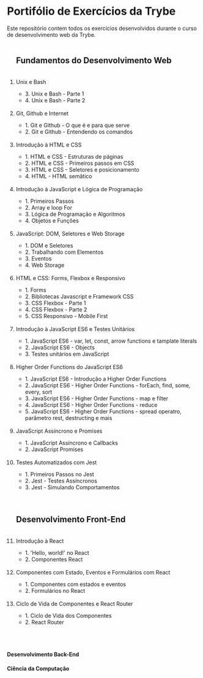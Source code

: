 # **Portifólio de Exercícios da Trybe**

Este repositório contem todos os exercícios desenvolvidos durante o curso de desenvolvimento web da Trybe.
</br>
</br>

<ol>
<h2><b>Fundamentos do Desenvolvimento Web</b></h2>
</br>  
  <li>Unix e Bash</li>
    <ul>
      <li>3. Unix e Bash - Parte 1</li>
      <li>4. Unix e Bash - Parte 2</li>
    </ul>
  <br>
  <li> Git, Github e Internet</li>
    <ul>
      <li>1. Git e Github - O que é e para que serve</li>
      <li>2. Git e Github - Entendendo os comandos</li> 
    </ul>
  <br>
  <li>Introdução à HTML e CSS</li>
    <ul>
      <li>1. HTML e CSS - Estruturas de páginas</li>
      <li>2. HTML e CSS - Primeiros passos em CSS </li>
      <li>3. HTML e CSS - Seletores e posicionamento</li>
      <li>4. HTML - HTML semâtico</li>  
    </ul>
  <br>
  <li>Introdução à JavaScript e Lógica de Programação</li>
    <ul>
      <li>1. Primeiros Passos</li>     
      <li>2. Array e loop For</li>
      <li>3. Lógica de Programação e Algoritmos</li>
      <li>4. Objetos e Funções</li> 
    </ul>
  <br>  
  <li>JavaScript: DOM, Seletores e Web Storage</li>
    <ul>
      <li>1. DOM e Seletores</li>
      <li>2. Trabalhando com Elementos</li>
      <li>3. Eventos</li>
      <li>4. Web Storage</li>
    </ul>
  <br>  
  <li>HTML e CSS: Forms, Flexbox e Responsivo</li>
    <ul>
      <li>1. Forms</li>
      <li>2. Bibliotecas Javascript e Framework CSS</li>
      <li>3. CSS Flexbox - Parte 1</li>
      <li>4. CSS Flexbox - Parte 2</li>
      <li>5. CSS Responsivo - Mobile First</li>
    </ul> 
  <br>
  <li>Introdução à JavaScript ES6 e Testes Unitários</li>
    <ul>
      <li>1. JavaScript ES6 - var, let, const, arrow functions e tamplate literals</li>
      <li>2. JavaScript ES6 - Objects</li>
      <li>3. Testes unitários em JavaScript</li>
    </ul>
  <br>  
  <li>Higher Order Functions do JavaScript ES6</li>
    <ul>
      <li>1. JavaScript ES6 - Introdução a Higher Order Functions</li>
      <li>2. JavaScript ES6 - Higher Order Functions - forEach, find, some, every, sort</li>
      <li>3. JavaScript ES6 - Higher Order Functions - map e filter</li>
      <li>4. JavaScript ES6 - Higher Order Functions - reduce</li>
      <li>5. JavaScript ES6 - Higher Order Functions - spread operatro, parâmetro rest, destructing e mais</li>
    </ul>
  <br>  
  <li>JavaScript Assíncrono e Promises</li>
    <ul>
      <li>1. JavaScript Assíncrono e Callbacks</li>
      <li>2. JavaScript Promises</li> 
    </ul>
  <br>  
  <li>Testes Automatizados com Jest</li>
    <ul>
      <li>1. Primeiros Passos no Jest</li>
      <li>2. Jest - Testes Assíncronos</li>
      <li>3. Jest - Simulando Comportamentos</li> 
    </ul>
<br>
<br>
<h2><b>Desenvolvimento Front-End</b></h2>
<br>
  <li>Introdução à React</li>
    <ul>
      <li>1. 'Hello, world!' no React</li>
      <li>2. Componentes React</li>
    </ul>
    <br>
  <li>Componentes com Estado, Eventos e Formulários com React</li>
    <ul>
      <li>1. Componentes com estados e eventos</li>
      <li>2. Formulários no React</li>
    </ul>
    <br>
  <li>Ciclo de Vida de Componentes e React Router</li>
    <ul>
      <li>1. Ciclo de Vida dos Componentes</li>
      <li>2. React Router</li>
    </ul>
    <br>
</ol>
<br>

#### **Desenvolvimento Back-End**

#### **Ciência da Computação**
